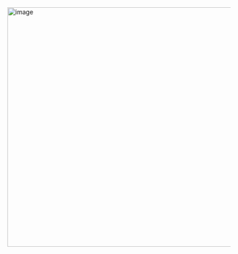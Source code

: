 <img width="734" height="540" alt="image" src="https://github.com/user-attachments/assets/2ee17637-35e0-4c35-adc4-bee62f5b2973" />
